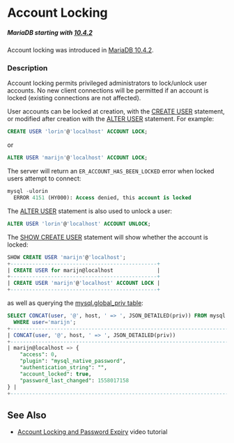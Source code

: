 # Account Locking

##### MariaDB starting with [10.4.2](/kb/en/mariadb-1042-release-notes/)

Account locking was introduced in [MariaDB 10.4.2](/kb/en/mariadb-1042-release-notes/).

### Description

Account locking permits privileged administrators to lock/unlock user accounts. No new client connections will be permitted if an account is locked (existing connections are not affected).

User accounts can be locked at creation, with the [CREATE USER](/sql-statements-structure/sql-statements/account-management-sql-commands/create-user) statement, or modified after creation with the [ALTER USER](/sql-statements-structure/sql-statements/account-management-sql-commands/alter-user) statement. For example:

```sql
CREATE USER 'lorin'@'localhost' ACCOUNT LOCK;
```

or

```sql
ALTER USER 'marijn'@'localhost' ACCOUNT LOCK;
```

The server will return an `ER_ACCOUNT_HAS_BEEN_LOCKED` error when locked users attempt to connect:

```sql
mysql -ulorin
  ERROR 4151 (HY000): Access denied, this account is locked
```

The [ALTER USER](/sql-statements-structure/sql-statements/account-management-sql-commands/alter-user) statement is also used to unlock a user:

```sql
ALTER USER 'lorin'@'localhost' ACCOUNT UNLOCK;
```

The [SHOW CREATE USER](/sql-statements-structure/sql-statements/administrative-sql-statements/show/show-create-user) statement will show whether the account is locked:

```sql
SHOW CREATE USER 'marijn'@'localhost';
+-----------------------------------------------+
| CREATE USER for marijn@localhost              |
+-----------------------------------------------+
| CREATE USER 'marijn'@'localhost' ACCOUNT LOCK |
+-----------------------------------------------+
```

as well as querying the [mysql.global_priv table](/kb/en/mysqlglobal_priv-table/):

```sql
SELECT CONCAT(user, '@', host, ' => ', JSON_DETAILED(priv)) FROM mysql.global_priv 
  WHERE user='marijn';
+--------------------------------------------------------------------------------------+
| CONCAT(user, '@', host, ' => ', JSON_DETAILED(priv))                                 |
+--------------------------------------------------------------------------------------+
| marijn@localhost => {
    "access": 0,
    "plugin": "mysql_native_password",
    "authentication_string": "",
    "account_locked": true,
    "password_last_changed": 1558017158
} |
+--------------------------------------------------------------------------------------+
```

## See Also

- [Account Locking and Password Expiry](https://www.youtube.com/watch?v=AWM_fWZ3XIw) video tutorial